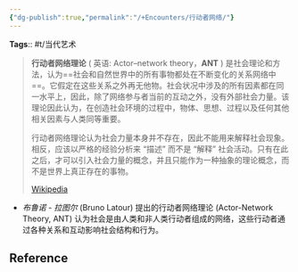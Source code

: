 ```yaml
---
{"dg-publish":true,"permalink":"/+Encounters/行动者网络/"}
---
```


**Tags**:: #t/当代艺术 

> **行动者网络理论** ( 英语: Actor–network theory，**ANT** ) 是社会理论和方法，认为==社会和自然世界中的所有事物都处在不断变化的关系网络中==。它假定在这些关系之外再无他物。社会状况中涉及的所有因素都在同一水平上，因此，除了网络参与者当前的互动之外，没有外部社会力量。该理论因此认为，在创造社会环境的过程中，物体、思想、过程以及任何其他相关因素与人类同等重要。
>
>行动者网络理论认为社会力量本身并不存在，因此不能用来解释社会现象。相反，应该以严格的经验分析来 “描述” 而不是 “解释” 社会活动。只有在此之后，才可以引入社会力量的概念，并且只能作为一种抽象的理论概念，而不是世界上真正存在的事物。
>
> [Wikipedia](https://en.wikipedia.org/wiki/Actor%E2%80%93network_theory)

- *布鲁诺 - 拉图尔* (Bruno Latour) 提出的行动者网络理论 (Actor-Network Theory, ANT) 认为社会是由人类和非人类行动者组成的网络，这些行动者通过各种关系和互动影响社会结构和行为。

## Reference
